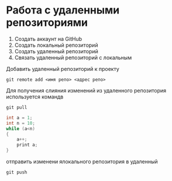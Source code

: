# Работа с удаленными репозиториями

1. Создать аккаунт на GitHub
2. Создать локальный репозиторий
3. Создать удаленный репозиторий
4. Связать удаленный репозиторий с локальным

Добавить удаленный репозиторий к проекту
```
git remote add <имя репо> <адрес репо>
```
Для получения слияния изменений из удаленного репозитория используется командв
```
git pull
```


```C#
int a = 1;
int n = 10;
while (a<n)
{
    a++;
    print a;
}
```

отправить изменени ялокального репозитория в удаленный
```
git push
```
